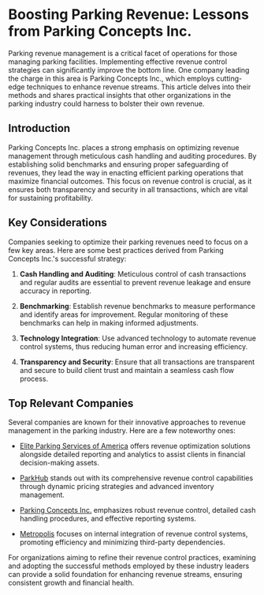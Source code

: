 # Boosting Parking Revenue: Lessons from Parking Concepts Inc.

Parking revenue management is a critical facet of operations for those managing parking facilities. Implementing effective revenue control strategies can significantly improve the bottom line. One company leading the charge in this area is Parking Concepts Inc., which employs cutting-edge techniques to enhance revenue streams. This article delves into their methods and shares practical insights that other organizations in the parking industry could harness to bolster their own revenue.

## Introduction

Parking Concepts Inc. places a strong emphasis on optimizing revenue management through meticulous cash handling and auditing procedures. By establishing solid benchmarks and ensuring proper safeguarding of revenues, they lead the way in enacting efficient parking operations that maximize financial outcomes. This focus on revenue control is crucial, as it ensures both transparency and security in all transactions, which are vital for sustaining profitability.

## Key Considerations

Companies seeking to optimize their parking revenues need to focus on a few key areas. Here are some best practices derived from Parking Concepts Inc.'s successful strategy:

1. **Cash Handling and Auditing**: Meticulous control of cash transactions and regular audits are essential to prevent revenue leakage and ensure accuracy in reporting.

2. **Benchmarking**: Establish revenue benchmarks to measure performance and identify areas for improvement. Regular monitoring of these benchmarks can help in making informed adjustments.

3. **Technology Integration**: Use advanced technology to automate revenue control systems, thus reducing human error and increasing efficiency.

4. **Transparency and Security**: Ensure that all transactions are transparent and secure to build client trust and maintain a seamless cash flow process.

## Top Relevant Companies

Several companies are known for their innovative approaches to revenue management in the parking industry. Here are a few noteworthy ones:

- [Elite Parking Services of America](/dir/elite_parking_services_of_america) offers revenue optimization solutions alongside detailed reporting and analytics to assist clients in financial decision-making assets.

- [ParkHub](/dir/parkhub) stands out with its comprehensive revenue control capabilities through dynamic pricing strategies and advanced inventory management.

- [Parking Concepts Inc.](/dir/parking_concepts_inc) emphasizes robust revenue control, detailed cash handling procedures, and effective reporting systems.

- [Metropolis](/dir/metropolis) focuses on internal integration of revenue control systems, promoting efficiency and minimizing third-party dependencies.

For organizations aiming to refine their revenue control practices, examining and adopting the successful methods employed by these industry leaders can provide a solid foundation for enhancing revenue streams, ensuring consistent growth and financial health.
